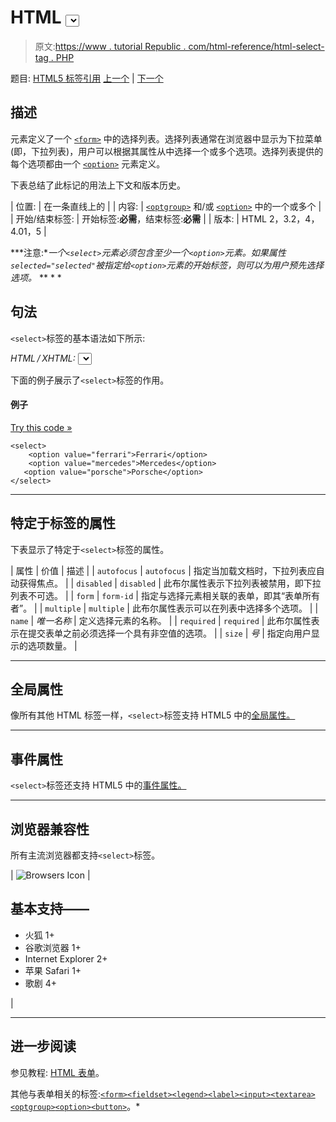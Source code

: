 # HTML <select>标签</select>

> 原文:[https://www . tutorial Republic . com/html-reference/html-select-tag . PHP](https://www.tutorialrepublic.com/html-reference/html-select-tag.php)

题目: [HTML5 标签引用](html5-tags.php) [上一个](html5-section-tag.php) | [下一个](html-small-tag.php)

## 描述

元素定义了一个 [`<form>`](html-form-tag.php) 中的选择列表。选择列表通常在浏览器中显示为下拉菜单(即，下拉列表)，用户可以根据其属性从中选择一个或多个选项。选择列表提供的每个选项都由一个 [`<option>`](html-option-tag.php) 元素定义。

下表总结了此标记的用法上下文和版本历史。

| 位置: | 在一条直线上的 |
| 内容: | [`<optgroup>`](html-optgroup-tag.php) 和/或 [`<option>`](html-option-tag.php) 中的一个或多个 |
| 开始/结束标签: | 开始标签:**必需**，结束标签:**必需** |
| 版本: | HTML 2，3.2，4，4.01，5 |

 ***注意:**一个`<select>`元素必须包含至少一个`<option>`元素。如果属性`selected="selected"`被指定给`<option>`元素的开始标签，则可以为用户预先选择选项。*  ** * *

## 句法

`<select>`标签的基本语法如下所示:

*HTML / XHTML:* <select> ... </select>

下面的例子展示了`<select>`标签的作用。

#### 例子

[Try this code »](../codelab.php?topic=html&file=select-tag "Try this code using online Editor")

```
<select>
    <option value="ferrari">Ferrari</option>
    <option value="mercedes">Mercedes</option>
   <option value="porsche">Porsche</option>
</select>
```

* * *

## 特定于标签的属性

下表显示了特定于`<select>`标签的属性。

| 属性 | 价值 | 描述 |
| `autofocus` | `autofocus` | 指定当加载文档时，下拉列表应自动获得焦点。 |
| `disabled` | `disabled` | 此布尔属性表示下拉列表被禁用，即下拉列表不可选。 |
| `form` | `form-id` | 指定与选择元素相关联的表单，即其“表单所有者”。 |
| `multiple` | `multiple` | 此布尔属性表示可以在列表中选择多个选项。 |
| `name` | *唯一名称* | 定义选择元素的名称。 |
| `required` | `required` | 此布尔属性表示在提交表单之前必须选择一个具有非空值的选项。 |
| `size` | *号* | 指定向用户显示的选项数量。 |

* * *

## 全局属性

像所有其他 HTML 标签一样，`<select>`标签支持 HTML5 中的[全局属性。](html5-global-attributes.php)

* * *

## 事件属性

`<select>`标签还支持 HTML5 中的[事件属性。](html5-event-attributes.php)

* * *

## 浏览器兼容性

所有主流浏览器都支持`<select>`标签。

| ![Browsers Icon](../Images/e9331123c77668c1832e541c2fca1002.png) | 

## 基本支持——

*   火狐 1+
*   谷歌浏览器 1+
*   Internet Explorer 2+
*   苹果 Safari 1+
*   歌剧 4+

 |

* * *

## 进一步阅读

参见教程: [HTML 表单](../html-tutorial/html-forms.php)。

其他与表单相关的标签:[`<form>`](html-form-tag.php)[`<fieldset>`](html-fieldset-tag.php)[`<legend>`](html-legend-tag.php)[`<label>`](html-label-tag.php)[`<input>`](html-input-tag.php)[`<textarea>`](html-textarea-tag.php)[`<optgroup>`](html-optgroup-tag.php)[`<option>`](html-option-tag.php)[`<button>`](html-button-tag.php)。*